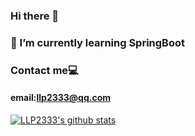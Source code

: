 ### Hi there 👋
### 🌱 I’m currently learning SpringBoot
### Contact me💻
#### email:llp2333@qq.com
[![LLP2333's github stats](https://github-readme-stats.vercel.app/api?username=LLP2333)](https://github.com/anuraghazra/github-readme-stats)



<!--
**LLP2333/LLP2333** is a ✨ _special_ ✨ repository because its `README.md` (this file) appears on your GitHub profile.

Here are some ideas to get you started:

- 🔭 I’m currently working on ...
- 🌱 I’m currently learning ...
- 👯 I’m looking to collaborate on ...
- 🤔 I’m looking for help with ...
- 💬 Ask me about ...
- 📫 How to reach me: ...
- 😄 Pronouns: ...
- ⚡ Fun fact: ...
-->
